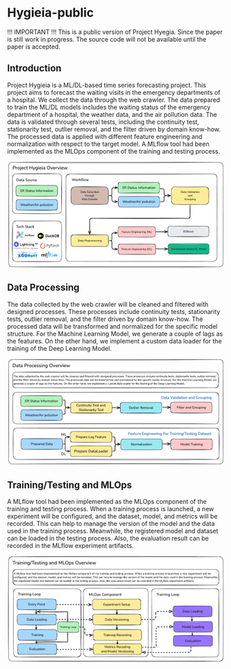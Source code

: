 # Hygieia-public

!!! IMPORTANT !!!
This is a public version of Project Hyegia. Since the paper is still work in progress. The source code will not be available until the paper is accepted.

## Introduction

Project Hygieia is a ML/DL-based time series forecasting project. This project aims to forecast the waiting visits in the emergency departments of a hospital. We collect the data through the web crawler. The data prepared to train the ML/DL models includes the waiting status of the emergency department of a hospital, the weather data, and the air pollution data. The data is validated through several tests, including the continuity test, stationarity test, outlier removal, and the filter driven by domain know-how. The processed data is applied with different feature engineering and normalization with respect to the target model. A MLflow tool had been implemented as the MLOps component of the training and testing process.

![Overview](./images/en/overview_en.png)

## Data Processing 

The data collected by the web crawler will be cleaned and filtered with designed processes. These processes include continuity tests, stationarity tests, outlier removal, and the filter driven by domain know-how. The processed data will be transformed and normalized for the specific model structure. For the Machine Learning Model, we generate a couple of lags as the features. On the other hand, we implement a custom data loader for the training of the Deep Learning Model.

![Data_Processing](./images/en/data_processing_en.png)

## Training/Testing and MLOps

A MLflow tool had been implemented as the MLOps component of the training and testing process. When a training process is launched, a new experiment will be configured, and the dataset, model, and metrics will be recorded. This can help to manage the version of the model and the data used in the training process. Meanwhile, the registered model and dataset can be loaded in the testing process. Also, the evaluation result can be recorded in the MLflow experiment artifacts.

![Training_Testing](./images/en/training_testing_mlops_en.png)